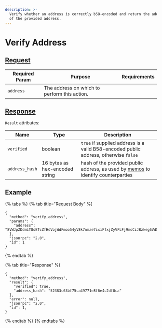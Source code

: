 ```yaml
---
description: >-
  Verify whether an address is correctly b58-encoded and return the address_hash
  of the provided address.
---
```


# Verify Address

## [Request](https://github.com/mobilecoinofficial/full-service/blob/main/full-service/src/json\_rpc/v2/api/request.rs#L40)

| Required Param | Purpose                                      | Requirements |
| -------------- | -------------------------------------------- | ------------ |
| `address`      | The address on which to perform this action. |              |

## [Response](https://github.com/mobilecoinofficial/full-service/blob/main/full-service/src/json\_rpc/v2/api/response.rs#L41)

`Result` attributes:

| Name           | Type                           | Description                                                                                                     |
| -------------- | ------------------------------ | --------------------------------------------------------------------------------------------------------------- |
| `verified`     | boolean                        | `true` if supplied address is a valid B58-encoded public address, otherwise `false`                             |
| `address_hash` | 16 bytes as hex-encoded string | hash of the provided public address, as used by [memos](../../transaction/txo/memo/) to identify counterparties |

## Example

{% tabs %}
{% tab title="Request Body" %}
```
{
  "method": "verify_address",
  "params": {
    "address": "8VWJpZDdmLT8sETcZfHdVojWdFmoo54yVEk7nmae7ixiFfxjZyVFLFj9moCiJBzkeg6Vd5BPXbbwrDvoZuxWZWsyU3G3rEvQdqZBmEbfh7x",
  },
  "jsonrpc": "2.0",
  "id": 1
}
```
{% endtab %}

{% tab title="Response" %}
```
{
  "method": "verify_address",
  "result": {
    "verified": true,
    "address_hash": "52383c63bf75ca49771e8f6e4c2df0ca"
  },
  "error": null,
  "jsonrpc": "2.0",
  "id": 1,
}
```
{% endtab %}
{% endtabs %}
